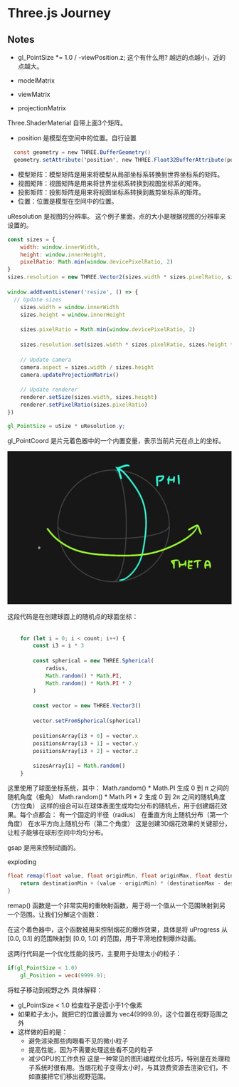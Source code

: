 # Three.js Journey

## Notes
- gl_PointSize *= 1.0 / -viewPosition.z;
这个有什么用?
越远的点越小，近的点越大。



- modelMatrix
- viewMatrix
- projectionMatrix

Three.ShaderMaterial 自带上面3个矩阵。
- position 是模型在空间中的位置。自行设置

```glsl
  const geometry = new THREE.BufferGeometry()
  geometry.setAttribute('position', new THREE.Float32BufferAttribute(positionsArray, 3))
```

- 模型矩阵：模型矩阵是用来将模型从局部坐标系转换到世界坐标系的矩阵。
- 视图矩阵：视图矩阵是用来将世界坐标系转换到视图坐标系的矩阵。
- 投影矩阵：投影矩阵是用来将视图坐标系转换到裁剪坐标系的矩阵。
- 位置：位置是模型在空间中的位置。


uResolution 是视图的分辨率。
这个例子里面，点的大小是根据视图的分辨率来设置的。

```js
const sizes = {
    width: window.innerWidth,
    height: window.innerHeight,
    pixelRatio: Math.min(window.devicePixelRatio, 2)
}
sizes.resolution = new THREE.Vector2(sizes.width * sizes.pixelRatio, sizes.height * sizes.pixelRatio)

window.addEventListener('resize', () => {
  // Update sizes
    sizes.width = window.innerWidth
    sizes.height = window.innerHeight

    sizes.pixelRatio = Math.min(window.devicePixelRatio, 2)

    sizes.resolution.set(sizes.width * sizes.pixelRatio, sizes.height * sizes.pixelRatio)

    // Update camera
    camera.aspect = sizes.width / sizes.height
    camera.updateProjectionMatrix()

    // Update renderer
    renderer.setSize(sizes.width, sizes.height)
    renderer.setPixelRatio(sizes.pixelRatio)
})

```
```glsl
gl_PointSize = uSize * uResolution.y;
```

gl_PointCoord 是片元着色器中的一个内置变量，表示当前片元在点上的坐标。

![alt text](image.png)



这段代码是在创建球面上的随机点的球面坐标：
```js

    for (let i = 0; i < count; i++) {
        const i3 = i * 3

        const spherical = new THREE.Spherical(
            radius,
            Math.random() * Math.PI,
            Math.random() * Math.PI * 2
        )

        const vector = new THREE.Vector3()

        vector.setFromSpherical(spherical)

        positionsArray[i3 + 0] = vector.x
        positionsArray[i3 + 1] = vector.y
        positionsArray[i3 + 2] = vector.z

        sizesArray[i] = Math.random()
    }

```

这里使用了球面坐标系统，其中：
Math.random() * Math.PI 生成 0 到 π 之间的随机角度（极角）
Math.random() * Math.PI * 2 生成 0 到 2π 之间的随机角度（方位角）
这样的组合可以在球体表面生成均匀分布的随机点，用于创建烟花效果。每个点都会：
有一个固定的半径（radius）
在垂直方向上随机分布（第一个角度）
在水平方向上随机分布（第二个角度）
这是创建3D烟花效果的关键部分，让粒子能够在球形空间中均匀分布。



gsap 是用来控制动画的。

exploding


```glsl
float remap(float value, float originMin, float originMax, float destinationMin, float destinationMax) {
    return destinationMin + (value - originMin) * (destinationMax - destinationMin) / (originMax - originMin);
}
```

remap() 函数是一个非常实用的重映射函数，用于将一个值从一个范围映射到另一个范围。让我们分解这个函数：

在这个着色器中，这个函数被用来控制烟花的爆炸效果，具体是将 uProgress 从 [0.0, 0.1] 的范围映射到 [0.0, 1.0] 的范围，用于平滑地控制爆炸动画。


这两行代码是一个优化性能的技巧，主要用于处理太小的粒子：
```glsl
if(gl_PointSize < 1.0)
    gl_Position = vec4(9999.9);
```
将粒子移动到视野之外
具体解释：
- gl_PointSize < 1.0 检查粒子是否小于1个像素
- 如果粒子太小，就把它的位置设置为 vec4(9999.9)，这个位置在视野范围之外
- 这样做的目的是：
  - 避免渲染那些肉眼看不见的微小粒子
  - 提高性能，因为不需要处理这些看不见的粒子
  - 减少GPU的工作负担
这是一种常见的图形编程优化技巧，特别是在处理粒子系统时很有用。当烟花粒子变得太小时，与其浪费资源去渲染它们，不如直接把它们移出视野范围。
